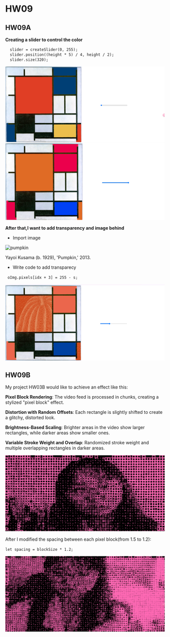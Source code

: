 # HW09
## HW09A
**Creating a slider to control the color**
```
  slider = createSlider(0, 255);
  slider.position((height * 5) / 4, height / 2);
  slider.size(320);
  ```

![slider1](image-1.png)
![slider2](image-2.png)


**After that,I want to add transparency and image behind**


- Import image

![pumpkin](assets/pumpkin.jpg)

Yayoi Kusama (b. 1929), 'Pumpkin,' 2013.

- Write code to add transparecy 


` oImg.pixels[idx + 3] = 255 - s;`


![collage](image.png)

## HW09B
My project HW03B would like to achieve an effect like this:


**Pixel Block Rendering**: The video feed is processed in chunks, creating a stylized "pixel block" effect.


**Distortion with Random Offsets**: Each rectangle is slightly shifted to create a glitchy, distorted look.


**Brightness-Based Scaling**: Brighter areas in the video show larger rectangles, while darker areas show smaller ones.


**Variable Stroke Weight and Overlap**: Randomized stroke weight and multiple overlapping rectangles in darker areas.


![demo1](demo1.png)

After I modified the spacing between each pixel block(from 1.5 to 1.2):


`let spacing = blockSize * 1.2;`


![demo2](demo2.png)